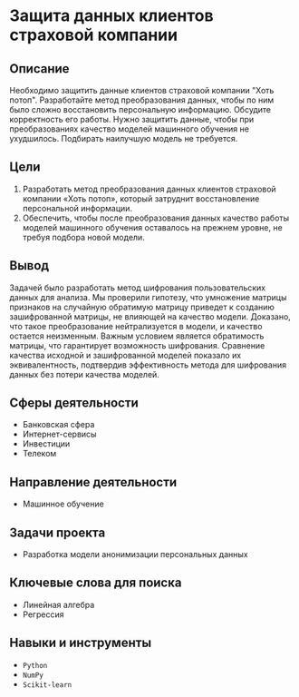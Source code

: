 # Защита данных клиентов страховой компании

## Описание
Необходимо защитить данные клиентов страховой компании "Хоть потоп". Разработайте метод преобразования данных, чтобы по ним было сложно восстановить персональную информацию. Обсудите корректность его работы. Нужно защитить данные, чтобы при преобразованиях качество моделей машинного обучения не ухудшилось. Подбирать наилучшую модель не требуется.

## Цели
1. Разработать метод преобразования данных клиентов страховой компании «Хоть потоп», который затруднит восстановление персональной информации.
2. Обеспечить, чтобы после преобразования данных качество работы моделей машинного обучения оставалось на прежнем уровне, не требуя подбора новой модели.

## Вывод
Задачей было разработать метод шифрования пользовательских данных для анализа. Мы проверили гипотезу, что умножение матрицы признаков на случайную обратимую матрицу приведет к созданию зашифрованной матрицы, не влияющей на качество модели. Доказано, что такое преобразование нейтрализуется в модели, и качество остается неизменным. Важным условием является обратимость матрицы, что гарантирует возможность шифрования. Сравнение качества исходной и зашифрованной моделей показало их эквивалентность, подтвердив эффективность метода для шифрования данных без потери качества моделей.

## Сферы деятельности
- Банковская сфера
- Интернет-сервисы
- Инвестиции
- Телеком

## Направление деятельности
- Машинное обучение

## Задачи проекта
- Разработка модели анонимизации персональных данных

## Ключевые слова для поиска
- Линейная алгебра
- Регрессия

## Навыки и инструменты
- `Python`
- `NumPy`
- `Scikit-learn`

